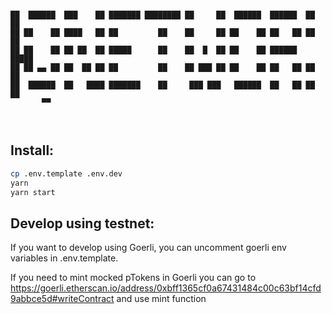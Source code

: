 ```

██  ██████  ███    ██ ███████ ████████ ██     ██  ██████  ██████  ██   ██ 
██ ██    ██ ████   ██ ██         ██    ██     ██ ██    ██ ██   ██ ██  ██  
██ ██    ██ ██ ██  ██ █████      ██    ██  █  ██ ██    ██ ██████  █████   
██ ██ ▄▄ ██ ██  ██ ██ ██         ██    ██ ███ ██ ██    ██ ██   ██ ██  ██  
██  ██████  ██   ████ ███████    ██     ███ ███   ██████  ██   ██ ██   ██ 
       ▀▀                                                                 
                                                                                 
```

## Install:

```bash
cp .env.template .env.dev
yarn
yarn start
```

## Develop using testnet:

If you want to develop using Goerli, you can uncomment goerli env variables in .env.template. 

If you need to mint mocked pTokens in Goerli you can go to <a href="https://goerli.etherscan.io/address/0xbff1365cf0a67431484c00c63bf14cfd9abbce5d#writeContract">https://goerli.etherscan.io/address/0xbff1365cf0a67431484c00c63bf14cfd9abbce5d#writeContract</a> and use mint function
